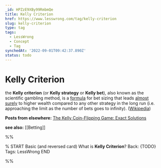 ```yaml
---
_id: HPZzE9XBy99RmbmQe
title: Kelly Criterion
href: https://www.lesswrong.com/tag/kelly-criterion
slug: kelly-criterion
type: tag
tags:
  - LessWrong
  - Concept
  - Tag
synchedAt: '2022-09-01T09:42:37.890Z'
status: todo
---
```


# Kelly Criterion

the **Kelly criterion** (or **Kelly strategy** or **Kelly bet**), also known as the scientific gambling method, is a [formula](https://en.wikipedia.org/wiki/Formula) for bet sizing that leads [almost surely](https://en.wikipedia.org/wiki/Almost_surely) to higher wealth compared to any other strategy in the long run (i.e. approaching the limit as the number of bets goes to infinity). ([Wikipedia](https://en.wikipedia.org/wiki/Kelly_criterion))

**Posts from elsewhere:** [The Kelly Coin-Flipping Game: Exact Solutions](https://www.gwern.net/Coin-flip)

**see also:** [[Betting]]


%%

% START
Basic (and reversed card)
What is **Kelly Criterion**?
Back: {TODO}
Tags: LessWrong
END

%%
	
